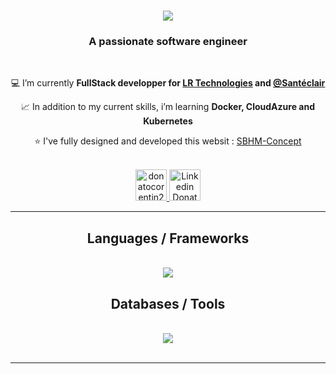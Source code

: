<h1 align="center">
    <img src="https://readme-typing-svg.herokuapp.com/?font=Righteous&size=35&center=true&vCenter=true&width=500&height=70&duration=4000&lines=Hello!+👋;+I'm+Donato+Corentin!;" />
</h1>

<h3 align="center">A passionate software engineer</h3>

<br/>

<div align="center">
 
 :computer: I’m currently **FullStack developper for <a href="https://lrtechnologies.fr/fr/">LR Technologies</a> and <a href="https://www.santeclair.fr/fr/">@Santéclair</a>**
 
 :chart_with_upwards_trend: In addition to my current skills, i’m learning **Docker, CloudAzure and Kubernetes**

 :star: I've fully designed and developed this websit : <a href="https://sbhm-concept.fr/">SBHM-Concept</a>

 </div>
 
<p align="center">
  <br/>
  <a href="mailto:donatocorentin2@gmail.com">
    <img alt="donatocorentin2@gmail.com" height="50px" width="50px" src="https://upload.wikimedia.org/wikipedia/commons/thumb/4/4e/Gmail_Icon.png/640px-Gmail_Icon.png"/>
  </a>
  <a href="https://www.linkedin.com/in/corentin-donato-78161b21a/">
    <img alt="Linkedin Donato corentin" width="50px" src="https://upload.wikimedia.org/wikipedia/commons/thumb/c/ca/LinkedIn_logo_initials.png/600px-LinkedIn_logo_initials.png" />
  </a>
</p>

 <hr/>
 
<h2 align="center"> Languages / Frameworks </h2>
<br/>
<div align="center">
    <img src="https://skillicons.dev/icons?i=cs,dotnet,java,spring,python,nodejs,ts,vue,react" />
</div>
<h2 align="center"> Databases / Tools </h2>
<br/>
<div align="center">
    <img src="https://skillicons.dev/icons?i=mysql,mongodb,redis,linux,visualstudio,vscode,eclipse,gitlab,git" /><br>
</div>
<br/>
<hr/>
